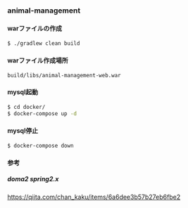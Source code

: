 ### animal-management

#### warファイルの作成

```sh
$ ./gradlew clean build
```

#### warファイル作成場所

```
build/libs/animal-management-web.war
```

#### mysql起動
```sh
$ cd docker/
$ docker-compose up -d
```

#### mysql停止
```sh
$ docker-compose down
```

#### 参考
##### doma2 spring2.x
https://qiita.com/chan_kaku/items/6a6dee3b57b27eb6fbe2
